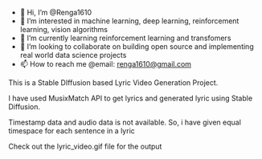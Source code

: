 - 👋 Hi, I’m @Renga1610
- 👀 I’m interested in machine learning, deep learning, reinforcement learning, vision algorithms
- 🌱 I’m currently learning reinforcement learning and  transfomers
- 💞️ I’m looking to collaborate on building open source and implementing real world data science projects
- 📫 How to reach me @email: renga1610@gmail.com

<!---
Renga1610/Renga1610 is a ✨ special ✨ repository because its `README.md` (this file) appears on your GitHub profile.
You can click the Preview link to take a look at your changes.
--->

This is a Stable DIffusion based Lyric Video Generation Project.

I have used MusixMatch API to get lyrics and generated lyric using Stable Diffusion.

Timestamp data and audio data is not available. So, i have given equal timespace for each sentence in a lyric

Check out the lyric_video.gif file for the output
